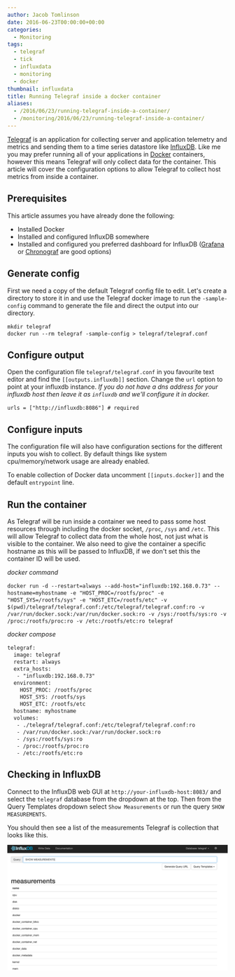 ```yaml
---
author: Jacob Tomlinson
date: 2016-06-23T00:00:00+00:00
categories:
  - Monitoring
tags:
  - telegraf
  - tick
  - influxdata
  - monitoring
  - docker
thumbnail: influxdata
title: Running Telegraf inside a docker container
aliases:
  - /2016/06/23/running-telegraf-inside-a-container/
  - /monitoring/2016/06/23/running-telegraf-inside-a-container/
---
```



[Telegraf][telegraf] is an application for collecting server and application telemetry and metrics and sending them to a time series datastore like [InfluxDB][influxdb]. Like me you may prefer running all of your applications in [Docker][docker] containers, however this means Telegraf will only collect data for the container. This article will cover the configuration options to allow Telegraf to collect host metrics from inside a container.

## Prerequisites

This article assumes you have already done the following:

 * Installed Docker
 * Installed and configured InfluxDB somewhere
 * Installed and configured you preferred dashboard for InfluxDB ([Grafana][grafana] or [Chronograf][chronograf] are good options)

## Generate config

First we need a copy of the default Telegraf config file to edit. Let's create a directory to store it in and use the Telegraf docker image to run the `-sample-config` command to generate the file and direct the output into our directory.

```
mkdir telegraf
docker run --rm telegraf -sample-config > telegraf/telegraf.conf
```

## Configure output

Open the configuration file `telegraf/telegraf.conf` in you favourite text editor and find the `[[outputs.influxdb]]` section. Change the `url` option to point at your influxdb instance. _If you do not have a dns address for your influxdb host then leave it as `influxdb` and we'll configure it in docker._

```
urls = ["http://influxdb:8086"] # required
```

## Configure inputs

The configuration file will also have configuration sections for the different inputs you wish to collect. By default things like system cpu/memory/network usage are already enabled.

To enable collection of Docker data uncomment `[[inputs.docker]]` and the default `entrypoint` line.

## Run the container

As Telegraf will be run inside a container we need to pass some host resources through including the docker socket, `/proc`, `/sys` and `/etc`. This will allow Telegraf to collect data from the whole host, not just what is visible to the container. We also need to give the container a specific hostname as this will be passed to InfluxDB, if we don't set this the container ID will be used.

_docker command_

```
docker run -d --restart=always --add-host="influxdb:192.168.0.73" --hostname=myhostname -e "HOST_PROC=/rootfs/proc" -e "HOST_SYS=/rootfs/sys" -e "HOST_ETC=/rootfs/etc" -v $(pwd)/telegraf/telegraf.conf:/etc/telegraf/telegraf.conf:ro -v /var/run/docker.sock:/var/run/docker.sock:ro -v /sys:/rootfs/sys:ro -v /proc:/rootfs/proc:ro -v /etc:/rootfs/etc:ro telegraf
```

_docker compose_

```
telegraf:
  image: telegraf
  restart: always
  extra_hosts:
   - "influxdb:192.168.0.73"
  environment:
    HOST_PROC: /rootfs/proc
    HOST_SYS: /rootfs/sys
    HOST_ETC: /rootfs/etc
  hostname: myhostname
  volumes:
   - ./telegraf/telegraf.conf:/etc/telegraf/telegraf.conf:ro
   - /var/run/docker.sock:/var/run/docker.sock:ro
   - /sys:/rootfs/sys:ro
   - /proc:/rootfs/proc:ro
   - /etc:/rootfs/etc:ro
```

## Checking in InfluxDB

Connect to the InfluxDB web GUI at `http://your-influxdb-host:8083/` and select the `telegraf` database from the dropdown at the top. Then from the Query Templates dropdown select `Show Measurements` or run the query `SHOW MEASUREMENTS`.

You should then see a list of the measurements Telegraf is collection that looks like this.

![InfluxDB Telegraf Measurements](NVBIMLd.png)

[chronograf]: https://influxdata.com/time-series-platform/chronograf/
[docker]: https://www.docker.com/
[grafana]: http://grafana.org/
[influxdb]: https://influxdata.com/
[telegraf]: https://influxdata.com/time-series-platform/telegraf/
